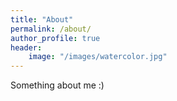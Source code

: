 ```yaml
---
title: "About"
permalink: /about/
author_profile: true
header:
    image: "/images/watercolor.jpg"
---
```


Something about me :)
